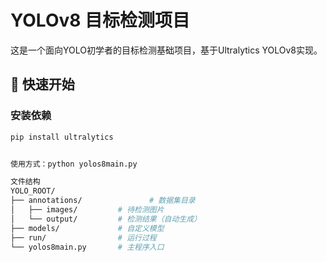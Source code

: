 # YOLOv8 目标检测项目

这是一个面向YOLO初学者的目标检测基础项目，基于Ultralytics YOLOv8实现。

## 🚀 快速开始

### 安装依赖
```bash
pip install ultralytics


使用方式：python yolos8main.py

文件结构
YOLO_ROOT/
├── annotations/               # 数据集目录
│   ├── images/         # 待检测图片
│   └── output/         # 检测结果（自动生成）
├── models/             # 自定义模型
├── run/                # 运行过程
└── yolos8main.py       # 主程序入口